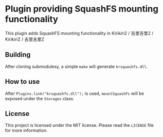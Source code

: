 # Plugin providing SquashFS mounting functionality

This plugin adds SquashFS mounting functionality in Kirikiri2 / 吉里吉里2 / KirikiriZ / 吉里吉里Z

## Building

After cloning submodulesy, a simple `make` will generate `krsquashfs.dll`.

## How to use

After `Plugins.link("krsquashfs.dll");` is used, `mountSquashFs` will be exposed under the `Storages` class.

## License

This project is licensed under the MIT license. Please read the `LICENSE` file for more information.
